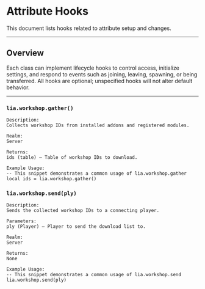 # Attribute Hooks

This document lists hooks related to attribute setup and changes.

---

## Overview

Each class can implement lifecycle hooks to control access, initialize settings, and respond to events such as joining, leaving, spawning, or being transferred. All hooks are optional; unspecified hooks will not alter default behavior.

---

### `lia.workshop.gather()`

    
    Description:
    Collects workshop IDs from installed addons and registered modules.
    
    Realm:
    Server
    
    Returns:
    ids (table) – Table of workshop IDs to download.
    
    Example Usage:
    -- This snippet demonstrates a common usage of lia.workshop.gather
    local ids = lia.workshop.gather()

### `lia.workshop.send(ply)`

    
    Description:
    Sends the collected workshop IDs to a connecting player.
    
    Parameters:
    ply (Player) – Player to send the download list to.
    
    Realm:
    Server
    
    Returns:
    None
    
    Example Usage:
    -- This snippet demonstrates a common usage of lia.workshop.send
    lia.workshop.send(ply)

